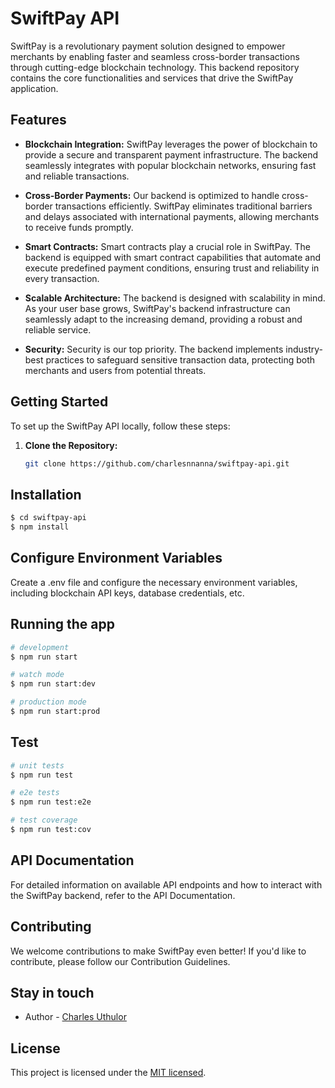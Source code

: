 # SwiftPay API

SwiftPay is a revolutionary payment solution designed to empower merchants by enabling faster and seamless cross-border transactions through cutting-edge blockchain technology. This backend repository contains the core functionalities and services that drive the SwiftPay application.

## Features

- **Blockchain Integration:** SwiftPay leverages the power of blockchain to provide a secure and transparent payment infrastructure. The backend seamlessly integrates with popular blockchain networks, ensuring fast and reliable transactions.

- **Cross-Border Payments:** Our backend is optimized to handle cross-border transactions efficiently. SwiftPay eliminates traditional barriers and delays associated with international payments, allowing merchants to receive funds promptly.

- **Smart Contracts:** Smart contracts play a crucial role in SwiftPay. The backend is equipped with smart contract capabilities that automate and execute predefined payment conditions, ensuring trust and reliability in every transaction.

- **Scalable Architecture:** The backend is designed with scalability in mind. As your user base grows, SwiftPay's backend infrastructure can seamlessly adapt to the increasing demand, providing a robust and reliable service.

- **Security:** Security is our top priority. The backend implements industry-best practices to safeguard sensitive transaction data, protecting both merchants and users from potential threats.

## Getting Started

To set up the SwiftPay API locally, follow these steps:

1. **Clone the Repository:**
   ```bash
   git clone https://github.com/charlesnnanna/swiftpay-api.git


## Installation

```bash
$ cd swiftpay-api
$ npm install
```

## Configure Environment Variables

Create a .env file and configure the necessary environment variables, including blockchain API keys, database credentials, etc.

## Running the app

```bash
# development
$ npm run start

# watch mode
$ npm run start:dev

# production mode
$ npm run start:prod
```

## Test

```bash
# unit tests
$ npm run test

# e2e tests
$ npm run test:e2e

# test coverage
$ npm run test:cov
```
## API Documentation
For detailed information on available API endpoints and how to interact with the SwiftPay backend, refer to the API Documentation.


## Contributing
We welcome contributions to make SwiftPay even better! If you'd like to contribute, please follow our Contribution Guidelines.


## Stay in touch
- Author - [Charles Uthulor](https://www.linkedin.com/in/charles-uthulor/)

## License
This project is licensed under the [MIT licensed](LICENSE).
